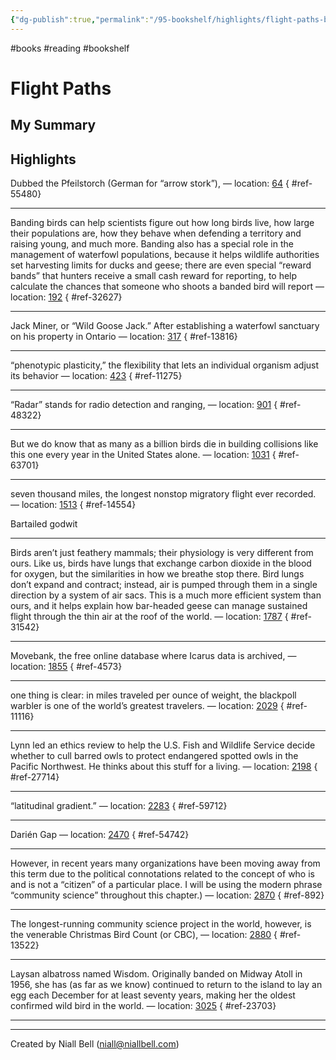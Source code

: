 ```yaml
---
{"dg-publish":true,"permalink":"/95-bookshelf/highlights/flight-paths-by-rebecca-heismann/","hide":true,"noteIcon":"","created":"2024-10-30T13:43:05.950+00:00","updated":"2024-10-30T13:45:23.715+00:00"}
---
```


#books #reading #bookshelf

# Flight Paths
## My Summary


## Highlights

Dubbed the Pfeilstorch (German for “arrow stork”), — location: [64]()
{ #ref-55480}


---
Banding birds can help scientists figure out how long birds live, how large their populations are, how they behave when defending a territory and raising young, and much more. Banding also has a special role in the management of waterfowl populations, because it helps wildlife authorities set harvesting limits for ducks and geese; there are even special “reward bands” that hunters receive a small cash reward for reporting, to help calculate the chances that someone who shoots a banded bird will report — location: [192]()
{ #ref-32627}


---
Jack Miner, or “Wild Goose Jack.” After establishing a waterfowl sanctuary on his property in Ontario — location: [317]()
{ #ref-13816}


---
“phenotypic plasticity,” the flexibility that lets an individual organism adjust its behavior — location: [423]()
{ #ref-11275}


---
“Radar” stands for radio detection and ranging, — location: [901]()
{ #ref-48322}


---
But we do know that as many as a billion birds die in building collisions like this one every year in the United States alone. — location: [1031]()
{ #ref-63701}


---
seven thousand miles, the longest nonstop migratory flight ever recorded. — location: [1513]()
{ #ref-14554}


Bartailed godwit

---
Birds aren’t just feathery mammals; their physiology is very different from ours. Like us, birds have lungs that exchange carbon dioxide in the blood for oxygen, but the similarities in how we breathe stop there. Bird lungs don’t expand and contract; instead, air is pumped through them in a single direction by a system of air sacs. This is a much more efficient system than ours, and it helps explain how bar-headed geese can manage sustained flight through the thin air at the roof of the world. — location: [1787]()
{ #ref-31542}


---
Movebank, the free online database where Icarus data is archived, — location: [1855]()
{ #ref-4573}


---
one thing is clear: in miles traveled per ounce of weight, the blackpoll warbler is one of the world’s greatest travelers. — location: [2029]()
{ #ref-11116}


---
Lynn led an ethics review to help the U.S. Fish and Wildlife Service decide whether to cull barred owls to protect endangered spotted owls in the Pacific Northwest. He thinks about this stuff for a living. — location: [2198]()
{ #ref-27714}


---
“latitudinal gradient.” — location: [2283]()
{ #ref-59712}


---
Darién Gap — location: [2470]()
{ #ref-54742}


---
However, in recent years many organizations have been moving away from this term due to the political connotations related to the concept of who is and is not a “citizen” of a particular place. I will be using the modern phrase “community science” throughout this chapter.) — location: [2870]()
{ #ref-892}


---
The longest-running community science project in the world, however, is the venerable Christmas Bird Count (or CBC), — location: [2880]()
{ #ref-13522}


---
Laysan albatross named Wisdom. Originally banded on Midway Atoll in 1956, she has (as far as we know) continued to return to the island to lay an egg each December for at least seventy years, making her the oldest confirmed wild bird in the world. — location: [3025]()
{ #ref-23703}


---


---
Created by Niall Bell (niall@niallbell.com)
